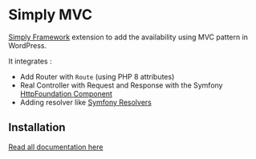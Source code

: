 Simply MVC
=======================
[Simply Framework](https://github.com/Amorfx/simply-framework) extension to add the availability using MVC pattern in WordPress.

It integrates : 
- Add Router with `Route` (using PHP 8 attributes)
- Real Controller with Request and Response with the Symfony [HttpFoundation Component](https://github.com/symfony/http-foundation)
- Adding resolver like [Symfony Resolvers](https://symfony.com/doc/current/controller/argument_value_resolver.html)

## Installation

[Read all documentation here](https://amorfx.github.io/simply-documentation/advanced/mvc-pattern)

